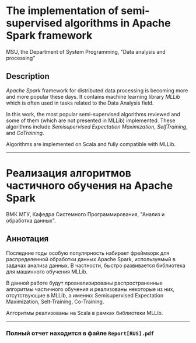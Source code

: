 # The implementation of semi-supervised algorithms in Apache Spark framework

MSU, the Department of System Programming, "Data analysis and processing"

## Description

_Apache Spark_ framework for distributed data processing is becoming more and more popular these days.
It contains machine learning library _MLLib_ which is often used in tasks related to the Data Analysis field.

In this work, the most popular semi-supervised algorithms reviewed and some of them (which are not presented in MLLib) implemented. These algorithms include _Semisupervised Expectation Maximization_, _SelfTraining_, and _CoTraining_.

Algorithms are implemented on Scala and fully compatible with MLLib.

---------------------------------------------------------------------------------------------------------------------

# Реализация алгоритмов частичного обучения на Apache Spark

ВМК МГУ, Кафедра Системного Программирования, "Анализ и обработка данных".

## Аннотация

Последние годы особую популярность набирает фреймворк для распределенной обработки данных Apache Spark, используемый в задачах анализа данных.
В частности, быстро развивается библиотека для машинного обучения MLLib.

В данной работе будут проанализированы распространенные алгоритмы частичного обучения и реализованы некоторые из них,
отсутствующие в MLLib, а именно: Semisupervised Expectation Maximization, Selt-Training, Co-Training.

Алгоритмы реализованы на Scala в рамках библиотеки MLLib.

--------------------------------------------------------------------------------------------------------------------

### Полный отчет находится в файле `Report[RUS].pdf`

